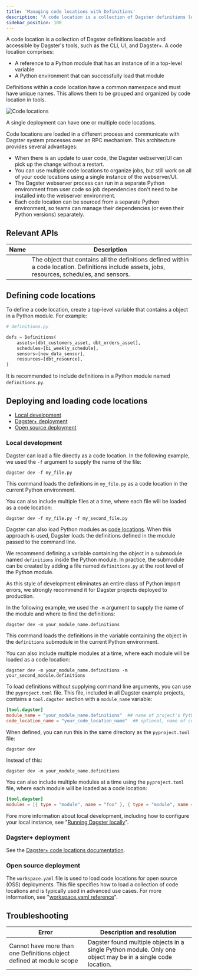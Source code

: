 ```yaml
---
title: 'Managing code locations with Definitions'
description: "A code location is a collection of Dagster definitions loadable and accessible by Dagster's tools. Learn to create, load, and deploy code locations."
sidebar_position: 100
---
```


A code location is a collection of Dagster definitions loadable and accessible by Dagster's tools, such as the CLI, UI, and Dagster+. A code location comprises:

- A reference to a Python module that has an instance of <PyObject section="definitions" module="dagster" object="Definitions" /> in a top-level variable
- A Python environment that can successfully load that module

Definitions within a code location have a common namespace and must have unique names. This allows them to be grouped and organized by code location in tools.

![Code locations](/images/guides/deploy/code-locations/code-locations-diagram.png)

A single deployment can have one or multiple code locations.

Code locations are loaded in a different process and communicate with Dagster system processes over an RPC mechanism. This architecture provides several advantages:

- When there is an update to user code, the Dagster webserver/UI can pick up the change without a restart.
- You can use multiple code locations to organize jobs, but still work on all of your code locations using a single instance of the webserver/UI.
- The Dagster webserver process can run in a separate Python environment from user code so job dependencies don't need to be installed into the webserver environment.
- Each code location can be sourced from a separate Python environment, so teams can manage their dependencies (or even their Python versions) separately.

## Relevant APIs

| Name                                                                     | Description                                                                                                                                       |
| ------------------------------------------------------------------------ | ------------------------------------------------------------------------------------------------------------------------------------------------- |
| <PyObject section="definitions" module="dagster" object="Definitions" /> | The object that contains all the definitions defined within a code location. Definitions include assets, jobs, resources, schedules, and sensors. |

## Defining code locations

To define a code location, create a top-level variable that contains a <PyObject section="definitions" module="dagster" object="Definitions" /> object in a Python module. For example:

```python
# definitions.py

defs = Definitions(
    assets=[dbt_customers_asset, dbt_orders_asset],
    schedules=[bi_weekly_schedule],
    sensors=[new_data_sensor],
    resources=[dbt_resource],
)
```

It is recommended to include definitions in a Python module named `definitions.py`.

## Deploying and loading code locations

- [Local development](#local-development)
- [Dagster+ deployment](#dagster-deployment)
- [Open source deployment](#open-source-deployment)

### Local development

<Tabs>
<TabItem value="From a file" label="From a file">

Dagster can load a file directly as a code location. In the following example, we used the `-f` argument to supply the name of the file:

```shell
dagster dev -f my_file.py
```

This command loads the definitions in `my_file.py` as a code location in the current Python environment.

You can also include multiple files at a time, where each file will be loaded as a code location:

```shell
dagster dev -f my_file.py -f my_second_file.py
```

</TabItem>
<TabItem value="From a module" label="From a module">

Dagster can also load Python modules as [code locations](/guides/deploy/code-locations/). When this approach is used, Dagster loads the definitions defined in the module passed to the command line.

We recommend defining a variable containing the <PyObject section="definitions" module="dagster" object="Definitions" /> object in a submodule named `definitions` inside the Python module. In practice, the submodule can be created by adding a file named `definitions.py` at the root level of the Python module.

As this style of development eliminates an entire class of Python import errors, we strongly recommend it for Dagster projects deployed to production.

In the following example, we used the `-m` argument to supply the name of the module and where to find the definitions:

```shell
dagster dev -m your_module_name.definitions
```

This command loads the definitions in the variable containing the <PyObject section="definitions" module="dagster" object="Definitions" /> object in the `definitions` submodule in the current Python environment.

You can also include multiple modules at a time, where each module will be loaded as a code location:

```shell
dagster dev -m your_module_name.definitions -m your_second_module.definitions
```

</TabItem>
<TabItem value="Without command line arguments" label="Without command line arguments">

To load definitions without supplying command line arguments, you can use the `pyproject.toml` file. This file, included in all Dagster example projects, contains a `tool.dagster` section with a `module_name` variable:

```toml
[tool.dagster]
module_name = "your_module_name.definitions"  ## name of project's Python module and where to find the definitions
code_location_name = "your_code_location_name"  ## optional, name of code location to display in the Dagster UI
```

When defined, you can run this in the same directory as the `pyproject.toml` file:

```shell
dagster dev
```

Instead of this:

```shell
dagster dev -m your_module_name.definitions
```

You can also include multiple modules at a time using the `pyproject.toml` file, where each module will be loaded as a code location:

```toml
[tool.dagster]
modules = [{ type = "module", name = "foo" }, { type = "module", name = "bar" }]
```

</TabItem>
</Tabs>

Fore more information about local development, including how to configure your local instance, see "[Running Dagster locally](/deployment/oss/deployment-options/running-dagster-locally)".

### Dagster+ deployment

See the [Dagster+ code locations documentation](/deployment/code-locations/).

### Open source deployment

The `workspace.yaml` file is used to load code locations for open source (OSS) deployments. This file specifies how to load a collection of code locations and is typically used in advanced use cases. For more information, see "[workspace.yaml reference](/guides/deploy/code-locations/workspace-yaml)".

## Troubleshooting

| Error                                                                | Description and resolution                                                                                                                                                                                                                                    |
| -------------------------------------------------------------------- | ------------------------------------------------------------------------------------------------------------------------------------------------------------------------------------------------------------------------------------------------------------- |
| Cannot have more than one Definitions object defined at module scope | Dagster found multiple <PyObject section="definitions" module="dagster" object="Definitions" /> objects in a single Python module. Only one <PyObject section="definitions" module="dagster" object="Definitions" /> object may be in a single code location. |
